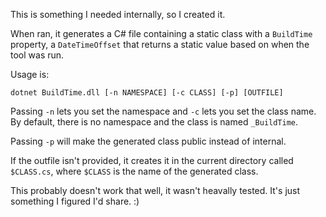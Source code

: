 This is something I needed internally, so I created it.

When ran, it generates a C# file containing a static class with a `BuildTime`
property, a `DateTimeOffset` that returns a static value based on when the
tool was run.

Usage is:

    dotnet BuildTime.dll [-n NAMESPACE] [-c CLASS] [-p] [OUTFILE]

Passing `-n` lets you set the namespace and `-c` lets you set the class name.
By default, there is no namespace and the class is named `_BuildTime`.

Passing `-p` will make the generated class public instead of internal.

If the outfile isn't provided, it creates it in the current directory called
`$CLASS.cs`, where `$CLASS` is the name of the generated class.

This probably doesn't work that well, it wasn't heavally tested. It's just
something I figured I'd share. :)

